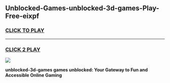 
## Unblocked-Games-unblocked-3d-games-Play-Free-eixpf
<h3>
<a href="https://premium76.site?title=unblocked-3d-games&ref=19M">CLICK TO PLAY</a></h3>
<hr>

<h3>
<a href="https://premium76.site?title=unblocked-3d-games&ref=19M">CLICK 2 PLAY</a>
  
</h3>

<a href="https://premium76.site?title=unblocked-3d-games&ref=19M"><img src="https://clearcache.store/games.png"></a>


**unblocked-3d-games games unblocked: Your Gateway to Fun and Accessible Online Gaming**
